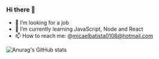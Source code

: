 ### Hi there 👋



- 🔭 I’m looking for a job
- 🌱 I’m currently learning JavaScript, Node and React
- 📫 How to reach me: @micaelbatista0108@hotmail.com

![Anurag's GitHub stats](https://github-readme-stats.vercel.app/api?username=BRMicael&show_icons=true&theme=radical)
